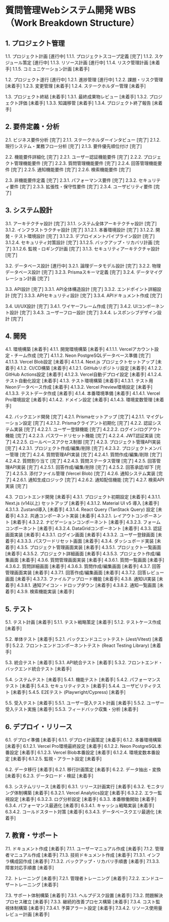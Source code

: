 # 質問管理Webシステム開発 WBS（Work Breakdown Structure）

## 1. プロジェクト管理
1.1. プロジェクト計画 [進行中]
   1.1.1. プロジェクトスコープ定義 [完了]
   1.1.2. スケジュール策定 [進行中]
   1.1.3. リソース計画 [進行中]
   1.1.4. リスク管理計画 [未着手]
   1.1.5. コミュニケーション計画 [未着手]

1.2. プロジェクト遂行 [進行中]
   1.2.1. 進捗管理 [進行中]
   1.2.2. 課題・リスク管理 [未着手]
   1.2.3. 変更管理 [未着手]
   1.2.4. ステークホルダー管理 [未着手]

1.3. プロジェクト終結 [未着手]
   1.3.1. 最終成果物レビュー [未着手]
   1.3.2. プロジェクト評価 [未着手]
   1.3.3. 知識移管 [未着手]
   1.3.4. プロジェクト終了報告 [未着手]

## 2. 要件定義・分析
2.1. ビジネス要件分析 [完了]
   2.1.1. ステークホルダーインタビュー [完了]
   2.1.2. 現行システム・業務フロー分析 [完了]
   2.1.3. 要件優先順位付け [完了]

2.2. 機能要件詳細化 [完了]
   2.2.1. ユーザー認証機能要件 [完了]
   2.2.2. プロジェクト管理機能要件 [完了]
   2.2.3. 質問管理機能要件 [完了]
   2.2.4. 回答管理機能要件 [完了]
   2.2.5. 通知機能要件 [完了]
   2.2.6. 検索機能要件 [完了]

2.3. 非機能要件定義 [完了]
   2.3.1. パフォーマンス要件 [完了]
   2.3.2. セキュリティ要件 [完了]
   2.3.3. 拡張性・保守性要件 [完了]
   2.3.4. ユーザビリティ要件 [完了]

## 3. システム設計
3.1. アーキテクチャ設計 [完了]
   3.1.1. システム全体アーキテクチャ設計 [完了]
   3.1.2. インフラストラクチャ設計 [完了]
      3.1.2.1. 本番環境設計 [完了]
      3.1.2.2. 開発・テスト環境設計 [完了]
      3.1.2.3. デプロイメントパイプライン設計 [完了]
      3.1.2.4. セキュリティ対策設計 [完了]
      3.1.2.5. バックアップ・リカバリ計画 [完了]
      3.1.2.6. 監視・ロギング計画 [完了]
   3.1.3. セキュリティアーキテクチャ設計 [完了]

3.2. データベース設計 [進行中]
   3.2.1. 論理データモデル設計 [完了]
   3.2.2. 物理データベース設計 [完了]
   3.2.3. Prismaスキーマ定義 [完了]
   3.2.4. データマイグレーション計画 [完了]

3.3. API設計 [完了]
   3.3.1. API全体構造設計 [完了]
   3.3.2. エンドポイント詳細設計 [完了]
   3.3.3. APIセキュリティ設計 [完了]
   3.3.4. APIドキュメント作成 [完了]

3.4. UI/UX設計 [完了]
   3.4.1. ワイヤーフレーム作成 [完了]
   3.4.2. UIコンポーネント設計 [完了]
   3.4.3. ユーザーフロー設計 [完了]
   3.4.4. レスポンシブデザイン設計 [完了]

## 4. 開発
4.1. 環境構築 [未着手]
   4.1.1. 開発環境構築 [未着手]
      4.1.1.1. Vercelアカウント設定・チーム作成 [完了]
      4.1.1.2. Neon PostgreSQLデータベース準備 [完了]
      4.1.1.3. Vercel Blob設定 [未着手]
      4.1.1.4. Next.js プロジェクトセットアップ [未着手]
   4.1.2. CI/CD構築 [未着手]
      4.1.2.1. GitHubリポジトリ設定 [未着手]
      4.1.2.2. GitHub Actions設定 [未着手]
      4.1.2.3. Vercel自動デプロイ設定 [未着手]
      4.1.2.4. テスト自動化設定 [未着手]
   4.1.3. テスト環境構築 [未着手]
      4.1.3.1. テスト用Neonデータベース作成 [未着手]
      4.1.3.2. Vercel Preview環境設定 [未着手]
      4.1.3.3. テストデータ作成 [未着手]
   4.1.4. 本番環境準備 [未着手]
      4.1.4.1. Vercel Pro環境設定 [未着手]
      4.1.4.2. ドメイン設定 [未着手]
      4.1.4.3. 環境変数管理 [未着手]

4.2. バックエンド開発 [完了]
   4.2.1. Prismaセットアップ [完了]
      4.2.1.1. マイグレーション設定 [完了]
      4.2.1.2. Prismaクライアント初期化 [完了]
   4.2.2. 認証システム実装 [完了]
      4.2.2.1. ユーザー登録機能 [完了]
      4.2.2.2. ログイン/ログアウト機能 [完了]
      4.2.2.3. パスワードリセット機能 [完了]
      4.2.2.4. JWT認証実装 [完了]
      4.2.2.5. ロールベースアクセス制御 [完了]
   4.2.3. プロジェクト管理API実装 [完了]
      4.2.3.1. プロジェクト作成/編集/削除 [完了]
      4.2.3.2. プロジェクトメンバー管理 [完了]
   4.2.4. 質問管理API実装 [完了]
      4.2.4.1. 質問作成/編集/削除 [完了]
      4.2.4.2. 質問割り当て [完了]
      4.2.4.3. 質問ステータス管理 [完了]
   4.2.5. 回答管理API実装 [完了]
      4.2.5.1. 回答作成/編集/削除 [完了]
      4.2.5.2. 回答承認/却下 [完了]
      4.2.5.3. 添付ファイル管理 (Vercel Blob) [完了]
   4.2.6. 通知システム実装 [完了]
      4.2.6.1. 通知生成ロジック [完了]
      4.2.6.2. 通知配信機能 [完了]
   4.2.7. 検索API実装 [完了]

4.3. フロントエンド開発 [未着手]
   4.3.1. プロジェクト初期設定 [未着手]
      4.3.1.1. Next.js (v14以上) セットアップ [未着手]
      4.3.1.2. Material UI v5 導入 [未着手]
      4.3.1.3. Zustand導入 [未着手]
      4.3.1.4. React Query (TanStack Query) 設定 [未着手]
   4.3.2. 共通コンポーネント実装 [未着手]
      4.3.2.1. レイアウトコンポーネント [未着手]
      4.3.2.2. ナビゲーションコンポーネント [未着手]
      4.3.2.3. フォームコンポーネント [未着手]
      4.3.2.4. DataGridコンポーネント [未着手]
   4.3.3. 認証画面実装 [未着手]
      4.3.3.1. ログイン画面 [未着手]
      4.3.3.2. ユーザー登録画面 [未着手]
      4.3.3.3. パスワードリセット画面 [未着手]
   4.3.4. ダッシュボード実装 [未着手]
   4.3.5. プロジェクト管理画面実装 [未着手]
      4.3.5.1. プロジェクト一覧画面 [未着手]
      4.3.5.2. プロジェクト詳細画面 [未着手]
      4.3.5.3. プロジェクト作成/編集画面 [未着手]
   4.3.6. 質問管理画面実装 [未着手]
      4.3.6.1. 質問一覧画面 [未着手]
      4.3.6.2. 質問詳細画面 [未着手]
      4.3.6.3. 質問作成/編集画面 [未着手]
   4.3.7. 回答管理画面実装 [未着手]
      4.3.7.1. 回答作成/編集画面 [未着手]
      4.3.7.2. 回答レビュー画面 [未着手]
      4.3.7.3. ファイルアップロード機能 [未着手]
   4.3.8. 通知UI実装 [未着手]
      4.3.8.1. 通知アイコン・ドロップダウン [未着手]
      4.3.8.2. 通知一覧画面 [未着手]
   4.3.9. 検索機能実装 [未着手]

## 5. テスト
5.1. テスト計画 [未着手]
   5.1.1. テスト戦略策定 [未着手]
   5.1.2. テストケース作成 [未着手]

5.2. 単体テスト [未着手]
   5.2.1. バックエンドユニットテスト (Jest/Vitest) [未着手]
   5.2.2. フロントエンドコンポーネントテスト (React Testing Library) [未着手]

5.3. 統合テスト [未着手]
   5.3.1. API統合テスト [未着手]
   5.3.2. フロントエンド・バックエンド統合テスト [未着手]

5.4. システムテスト [未着手]
   5.4.1. 機能テスト [未着手]
   5.4.2. パフォーマンステスト [未着手]
   5.4.3. セキュリティテスト [未着手]
   5.4.4. ユーザビリティテスト [未着手]
   5.4.5. E2Eテスト (Playwright/Cypress) [未着手]

5.5. 受入テスト [未着手]
   5.5.1. ユーザー受入テスト計画 [未着手]
   5.5.2. ユーザー受入テスト実施 [未着手]
   5.5.3. フィードバック収集・分析 [未着手]

## 6. デプロイ・リリース
6.1. デプロイ準備 [未着手]
   6.1.1. デプロイ計画策定 [未着手]
   6.1.2. 本番環境構築 [未着手]
      6.1.2.1. Vercel Pro環境最終設定 [未着手]
      6.1.2.2. Neon PostgreSQL本番設定 [未着手]
      6.1.2.3. Vercel Blob本番設定 [未着手]
      6.1.2.4. 環境変数本番設定 [未着手]
      6.1.2.5. 監視・アラート設定 [未着手]

6.2. データ移行 [未着手]
   6.2.1. 移行計画策定 [未着手]
   6.2.2. データ抽出・変換 [未着手]
   6.2.3. データロード・検証 [未着手]

6.3. システムリリース [未着手]
   6.3.1. リリース計画実行 [未着手]
   6.3.2. モニタリング体制構築 [未着手]
      6.3.2.1. Vercel Analytics設定 [未着手]
      6.3.2.2. エラー監視設定 [未着手]
      6.3.2.3. ログ分析設定 [未着手]
   6.3.3. 本番稼働開始 [未着手]
   6.3.4. パフォーマンス最適化 [未着手]
      6.3.4.1. キャッシュ戦略実装 [未着手]
      6.3.4.2. コールドスタート対策 [未着手]
      6.3.4.3. データベースクエリ最適化 [未着手]

## 7. 教育・サポート
7.1. ドキュメント作成 [未着手]
   7.1.1. ユーザーマニュアル作成 [未着手]
   7.1.2. 管理者マニュアル作成 [未着手]
   7.1.3. 技術ドキュメント作成 [未着手]
      7.1.3.1. インフラ構成図作成 [未着手]
      7.1.3.2. バックアップ・リカバリ手順書 [未着手]
      7.1.3.3. 障害対応手順書 [未着手]

7.2. トレーニング [未着手]
   7.2.1. 管理者トレーニング [未着手]
   7.2.2. エンドユーザートレーニング [未着手]

7.3. サポート体制構築 [未着手]
   7.3.1. ヘルプデスク設置 [未着手]
   7.3.2. 問題解決プロセス確立 [未着手]
   7.3.3. 継続的改善プロセス構築 [未着手]
   7.3.4. コスト監視体制構築 [未着手]
      7.3.4.1. 予算アラート設定 [未着手]
      7.3.4.2. リソース使用量レビュー計画 [未着手] 